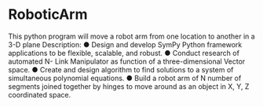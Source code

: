 # RoboticArm
This python program will move a robot arm from one location to another in a 3-D plane
Description:
● Design and develop SymPy Python framework applications to be flexible, scalable, and robust.
● Conduct research of automated N- Link Manipulator as function of a three-dimensional Vector space.
● Create and design algorithm to find solutions to a system of simultaneous polynomial equations.
● Build a robot arm of N number of segments joined together by hinges to move around as an object in X, Y, Z coordinated space.